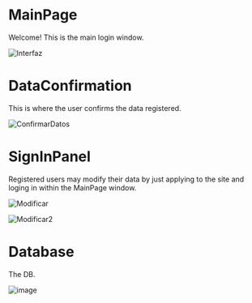 # MainPage 
Welcome!
This is the main login window.

![Interfaz](https://github.com/user-attachments/assets/3779ff7e-5e90-47d5-9885-cf32ea95e5d8)

# DataConfirmation 
This is where the user confirms the data registered.

![ConfirmarDatos](https://github.com/user-attachments/assets/cb4057b3-c176-4aa7-bbc3-5fd6745a0f28)

# SignInPanel 
Registered users may modify their data by just applying to the site and loging in within the MainPage window.

![Modificar](https://github.com/user-attachments/assets/666e7579-6b67-4547-9eac-00bf9f2e4484)

![Modificar2](https://github.com/user-attachments/assets/0876102c-d669-47db-bdf8-a00d3e2a4ee7)


# Database
The DB.

![image](https://github.com/user-attachments/assets/a025b370-5e49-42ce-bf18-51aababfca2d)

